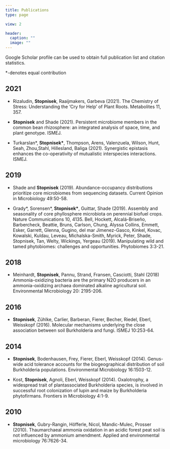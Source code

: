 ```yaml
---
title: Publications
type: page

view: 2

header:
  caption: ""
  image: ""
---
```


Google Scholar profile can be used to obtain full publication list and citation statistics.

*-denotes equal contribution

## 2021

 - Rizaludin, __Stopnisek__, Raaijmakers, Garbeva (2021). The Chemistry of Stress: Understanding the
‘Cry for Help’ of Plant Roots. Metabolites 11, 357.

 - __Stopnisek__ and Shade (2021). Persistent microbiome members in the common bean rhizosphere:
an integrated analysis of space, time, and plant genotype. ISMEJ.

 - Turkarslan*, __Stopnisek*__, Thompson, Arens, Valenzuela, Wilson, Hunt, Seah, Zhou,Stahl,
Hillesland, Baliga (2021). Synergistic epistasis enhances the co-operativity of mutualistic
interspecies interactions. ISMEJ.

## 2019

 - Shade and __Stopnisek__ (2019). Abundance-occupancy distributions prioritize core microbiomes from
sequencing datasets. Current Opinion in Microbiology 49:50-58.

 - Grady*, Sorensen*, __Stopnisek*__, Guittar, Shade (2019). Assembly and seasonality of core
phyllosphere microbiota on perennial biofuel crops. Nature Communications 10, 4135.
Bell, Hockett, Alcalá-Briseño, Barbercheck, Beattie, Bruns, Carlson, Chung, Alyssa Collins,
Emmett, Esker, Garrett, Glenna, Gugino, del mar Jimenez-Gasco, Kinkel, Kovac, Kowalski,
Kuldau, Leveau, Michalska-Smith, Myrick, Peter, Shade, Stopnisek, Tan, Welty, Wickings,
Yergeau (2019). Manipulating wild and tamed phytobiomes: challenges and opportunities.
Phytobiomes 3:3-21.

## 2018

 - Meinhardt, __Stopnisek__, Pannu, Strand, Fransen, Casciotti, Stahl (2018) Ammonia-oxidizing
bacteria are the primary N2O producers in an ammonia-oxidizing archaea dominated
alkaline agricultural soil. Environmental Microbiology 20: 2195-206.

## 2016

 - __Stopnisek__, Zühlke, Carlier, Barberan, Fierer, Becher, Riedel, Eberl, Weisskopf (2016). Molecular
mechanisms underlying the close association between soil Burkholderia and fungi. ISMEJ
10:253-64.

## 2014

 - __Stopnisek__, Bodenhausen, Frey, Fierer, Eberl, Weisskopf (2014). Genus-wide acid tolerance
accounts for the biogeographical distribution of soil Burkholderia populations. Environmental
Microbiology 16:1503-12.

 - Kost, __Stopnisek__, Agnoli, Eberl, Weisskopf (2014). Oxalotrophy, a widespread trait of plantassociated
Burkholderia species, is involved in successful root colonization of lupin and maize
by Burkholderia phytofirmans. Frontiers in Microbiology 4:1-9.

## 2010

- __Stopnisek__, Gubry-Rangin, Höfferle, Nicol, Mandic-Mulec, Prosser (2010). Thaumarchaeal
ammonia oxidation in an acidic forest peat soil is not influenced by ammonium amendment.
Applied and environmental microbiology 76:7626-34.
